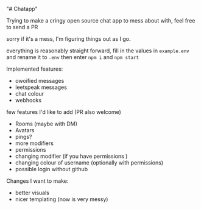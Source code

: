 "# Chatapp" 


Trying to make a cringy open source chat app to mess about with, feel free to send a PR

sorry if it's a mess, I'm figuring things out as I go.

everything is reasonably straight forward, fill in the values in `example.env` and rename it to `.env`
then enter `npm i` and `npm start`

Implemented features:
- owoified messages
- leetspeak messages
- chat colour
- webhooks

few features I'd like to add (PR also welcome)
 - Rooms (maybe with DM)
 - Avatars
 - pings?
 - more modifiers
 - permissions
 - changing modifier (if you have permissions	)
 - changing colour of username (optionally with permissions)
 - possible login without github

Changes I want to make:
 - better visuals
 - nicer templating (now is very messy)